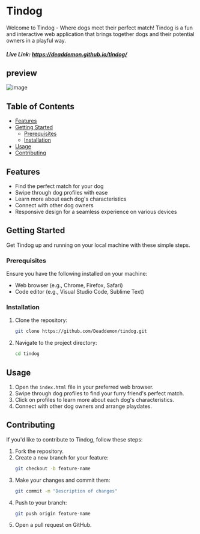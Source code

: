 # Tindog

Welcome to Tindog - Where dogs meet their perfect match! Tindog is a fun and interactive web application that brings together dogs and their potential owners in a playful way.
##### Live Link: https://deaddemon.github.io/tindog/

## preview

![image](https://github.com/Deaddemon/tindog/assets/77224604/197892d6-164b-4ece-a97b-913ec2f2d68f)


## Table of Contents
- [Features](#features)
- [Getting Started](#getting-started)
  - [Prerequisites](#prerequisites)
  - [Installation](#installation)
- [Usage](#usage)
- [Contributing](#contributing)
 

## Features
- Find the perfect match for your dog
- Swipe through dog profiles with ease
- Learn more about each dog's characteristics
- Connect with other dog owners
- Responsive design for a seamless experience on various devices

## Getting Started
Get Tindog up and running on your local machine with these simple steps.

### Prerequisites
Ensure you have the following installed on your machine:
- Web browser (e.g., Chrome, Firefox, Safari)
- Code editor (e.g., Visual Studio Code, Sublime Text)

### Installation
1. Clone the repository: 
    ```bash
    git clone https://github.com/Deaddemon/tindog.git
    ```
2. Navigate to the project directory:
    ```bash
    cd tindog
    ```

## Usage
1. Open the `index.html` file in your preferred web browser.
2. Swipe through dog profiles to find your furry friend's perfect match.
3. Click on profiles to learn more about each dog's characteristics.
4. Connect with other dog owners and arrange playdates.

## Contributing
If you'd like to contribute to Tindog, follow these steps:
1. Fork the repository.
2. Create a new branch for your feature: 
    ```bash
    git checkout -b feature-name
    ```
3. Make your changes and commit them: 
    ```bash
    git commit -m "Description of changes"
    ```
4. Push to your branch: 
    ```bash
    git push origin feature-name
    ```
5. Open a pull request on GitHub.


